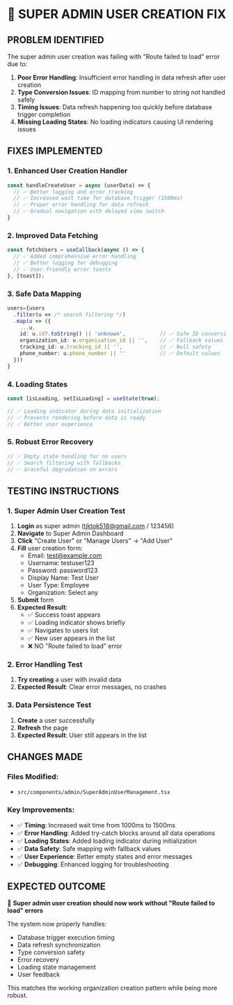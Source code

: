 # 🔧 SUPER ADMIN USER CREATION FIX

## PROBLEM IDENTIFIED
The super admin user creation was failing with "Route failed to load" error due to:

1. **Poor Error Handling**: Insufficient error handling in data refresh after user creation
2. **Type Conversion Issues**: ID mapping from number to string not handled safely
3. **Timing Issues**: Data refresh happening too quickly before database trigger completion
4. **Missing Loading States**: No loading indicators causing UI rendering issues

## FIXES IMPLEMENTED

### 1. Enhanced User Creation Handler
```typescript
const handleCreateUser = async (userData) => {
  // ✅ Better logging and error tracking
  // ✅ Increased wait time for database trigger (1500ms)
  // ✅ Proper error handling for data refresh
  // ✅ Gradual navigation with delayed view switch
}
```

### 2. Improved Data Fetching
```typescript
const fetchUsers = useCallback(async () => {
  // ✅ Added comprehensive error handling
  // ✅ Better logging for debugging
  // ✅ User-friendly error toasts
}, [toast]);
```

### 3. Safe Data Mapping
```typescript
users={users
  .filter(u => /* search filtering */)
  .map(u => ({
    ...u,
    id: u.id?.toString() || 'unknown',           // ✅ Safe ID conversion
    organization_id: u.organisation_id || '',    // ✅ Fallback values
    tracking_id: u.tracking_id || '',            // ✅ Null safety
    phone_number: u.phone_number || ''           // ✅ Default values
  }))
}
```

### 4. Loading States
```typescript
const [isLoading, setIsLoading] = useState(true);

// ✅ Loading indicator during data initialization
// ✅ Prevents rendering before data is ready
// ✅ Better user experience
```

### 5. Robust Error Recovery
```typescript
// ✅ Empty state handling for no users
// ✅ Search filtering with fallbacks
// ✅ Graceful degradation on errors
```

## TESTING INSTRUCTIONS

### 1. Super Admin User Creation Test
1. **Login** as super admin (tiktok518@gmail.com / 123456)
2. **Navigate** to Super Admin Dashboard
3. **Click** "Create User" or "Manage Users" → "Add User"
4. **Fill** user creation form:
   - Email: test@example.com
   - Username: testuser123
   - Password: password123
   - Display Name: Test User
   - User Type: Employee
   - Organization: Select any
5. **Submit** form
6. **Expected Result**: 
   - ✅ Success toast appears
   - ✅ Loading indicator shows briefly
   - ✅ Navigates to users list
   - ✅ New user appears in the list
   - ❌ NO "Route failed to load" error

### 2. Error Handling Test
1. **Try creating** a user with invalid data
2. **Expected Result**: Clear error messages, no crashes

### 3. Data Persistence Test
1. **Create** a user successfully
2. **Refresh** the page
3. **Expected Result**: User still appears in the list

## CHANGES MADE

### Files Modified:
- `src/components/admin/SuperAdminUserManagement.tsx`

### Key Improvements:
- ✅ **Timing**: Increased wait time from 1000ms to 1500ms
- ✅ **Error Handling**: Added try-catch blocks around all data operations
- ✅ **Loading States**: Added loading indicator during initialization
- ✅ **Data Safety**: Safe mapping with fallback values
- ✅ **User Experience**: Better empty states and error messages
- ✅ **Debugging**: Enhanced logging for troubleshooting

## EXPECTED OUTCOME
🎯 **Super admin user creation should now work without "Route failed to load" errors**

The system now properly handles:
- Database trigger execution timing
- Data refresh synchronization  
- Type conversion safety
- Error recovery
- Loading state management
- User feedback

This matches the working organization creation pattern while being more robust.
